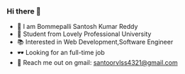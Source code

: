 ### Hi there 👋

  
- 🤵 I am Bommepalli Santosh Kumar Reddy
- 🏫 Student from Lovely Professional University
- 📚 Interested in Web Development,Software Engineer
- 🕶  Looking for an full-time job
- 💬 Reach me out on gmail: santoorvlss4321@gmail.com




<!--
**santoorvlss/santoorvlss** is a ✨ _special_ ✨ repository because its `README.md` (this file) appears on your GitHub profile.

Here are some ideas to get you started:

- 🔭 I’m currently working on ...
- 🌱 I’m currently learning ...
- 👯 I’m looking to collaborate on ...
- 🤔 I’m looking for help with ...
- 💬 Ask me about ...
- 📫 How to reach me: ...
- 😄 Pronouns: ...
- ⚡ Fun fact: ...
-->
